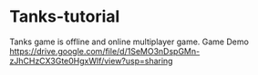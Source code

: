 # Tanks-tutorial
Tanks game is offline and online multiplayer game.
Game Demo
https://drive.google.com/file/d/1SeMO3nDspGMn-zJhCHzCX3Gte0HgxWlf/view?usp=sharing
